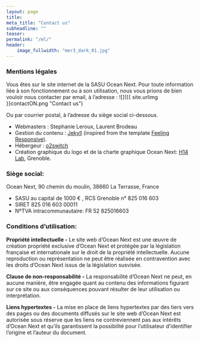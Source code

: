 ```yaml
---
layout: page
title: 
meta_title: "Contact us"
subheadline: ""
teaser: 
permalink: "/ml/"
header:
    image_fullwidth: "mer3_dark_01.jpg"
---
```


### Mentions légales
Vous êtes sur le site internet de la SASU Ocean Next. Pour toute information liée à son fonctionnement ou à son utilisation, nous vous prions de bien vouloir nous contacter par email, à l’adresse :
![]({{ site.urlimg }}contactON.png "Contact us")

Ou par courrier postal, à l’adresse du siège social ci-dessous.

- Webmasters : Stephanie Leroux, Laurent Brodeau
- Gestion du contenu : [Jekyll](https://jekyllrb.com/) (inspired from the template [Feeling Responsive](https://github.com/Phlow/feeling-responsive)).
- Hébergeur : [o2switch](https://www.o2switch.fr)
- Création graphique du logo et de la charte graphique Ocean Next: [H14 Lab](https://h14-lab.com/), Grenoble.  

### Siège social:

Ocean Next, 90 chemin du moulin, 38660 La Terrasse, France

* SASU au capital de 1000 € , RCS Grenoble n° 825 016 603
* SIRET 825 016 603 00011   
* NºTVA intracommunautaire: FR 52 825016603

### Conditions d’utilisation:

__Propriété intellectuelle -__  Le site web d’Ocean Next est une œuvre de création propriété exclusive d’Ocean Next et protégée par la législation française et internationale sur le droit de la propriété intellectuelle. Aucune reproduction ou représentation ne peut être réalisée en contravention avec les droits d’Ocean Next issus de la législation susvisée.

__Clause de non-responsabilité -__ La responsabilité d’Ocean Next ne peut, en aucune manière, être engagée quant au contenu des informations figurant sur ce site ou aux conséquences pouvant résulter de leur utilisation ou interprétation.

__Liens hypertextes -__ La mise en place de liens hypertextes par des tiers vers des pages ou des documents diffusés sur le site web d’Ocean Next est autorisée sous réserve que les liens ne contreviennent pas aux intérêts d’Ocean Next et qu’ils garantissent la possibilité pour l’utilisateur d’identifier l’origine et l’auteur du document.



